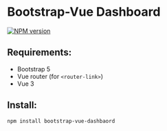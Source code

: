 # Bootstrap-Vue Dashboard

[![NPM version](https://img.shields.io/npm/v/bootstrap-vue-dashboard.svg)](https://www.npmjs.com/package/bootstrap-vue-dashbaord)


## Requirements:
- Bootstrap 5
- Vue router (for `<router-link>`)
- Vue 3

## Install:

```bash
npm install bootstrap-vue-dashbaord
```
